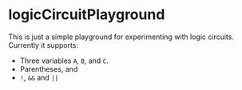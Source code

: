 # logicCircuitPlayground

This is just a simple playground for experimenting with logic circuits.
Currently it supports:

- Three variables `A`, `B`, and `C`.
- Parentheses, and
- `!`, `&&` and `||`
